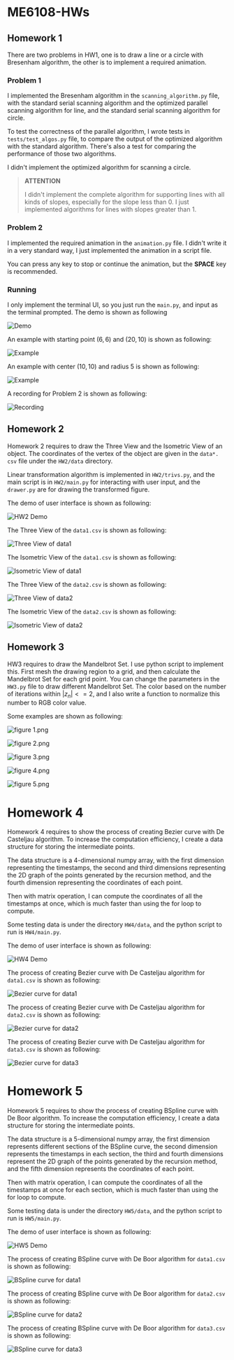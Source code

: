 # ME6108-HWs

## Homework 1

There are two problems in HW1, one is to draw a line or a circle with
Bresenham algorithm, the other is to implement a required animation.

### Problem 1

I implemented the Bresenham algorithm in the `scanning_algorithm.py` file, 
with the standard serial scanning algorithm and the optimized 
parallel scanning algorithm for line, and the standard serial scanning 
algorithm for circle.

To test the correctness of the parallel algorithm, I wrote tests in 
`tests/test_algos.py` file, to compare the output of the optimized 
algorithm with the standard algorithm. There's also a test for comparing 
the performance of those two algorithms.

I didn't implement the optimized algorithm for scanning a circle.

> **ATTENTION**
> 
> I didn't implement the complete algorithm for supporting lines with all 
> kinds of slopes, especially for the slope less than 0. I just implemented 
> algorithms for lines with slopes greater than 1.

### Problem 2

I implemented the required animation in the `animation.py` file. I didn't 
write it in a very standard way, I just implemented the animation in a 
script file.

You can press any key to stop or continue the animation, but the **SPACE** 
key is recommended.

### Running

I only implement the terminal UI, so you just run the `main.py`, and input as the terminal prompted.
The demo is shown as following

![Demo](HW1/demo/UI_demo.gif)

An example with starting point $(6, 6)$ and $(20, 10)$ is shown as following:

![Example](HW1/demo/demo_line.png)

An example with center $(10, 10)$ and radius $5$ is shown as following:

![Example](HW1/demo/demo_circle.png)

A recording for Problem 2 is shown as following:

![Recording](HW1/demo/demo_animation.gif)

## Homework 2

Homework 2 requires to draw the Three View and the Isometric View of an object.
The coordinates of the vertex of the object are given in the `data*.
csv` file under the `HW2/data` directory.

Linear transformation algorithm is implemented in `HW2/trivs.py`, and the main 
script is in `HW2/main.py` for interacting with 
user input, and the `drawer.py` are for drawing the transformed figure.

The demo of user interface is shown as following:

![HW2 Demo](HW2/demo/HW2_demo.gif)

The Three View of the `data1.csv` is shown as following:

![Three View of data1](HW2/demo/data1_three_view.png)

The Isometric View of the `data1.csv` is shown as following:

![Isometric View of data1](HW2/demo/data1_iso.png)

The Three View of the `data2.csv` is shown as following:

![Three View of data2](HW2/demo/data2_three_view.png)

The Isometric View of the `data2.csv` is shown as following:

![Isometric View of data2](HW2/demo/data2_iso.png)

## Homework 3

HW3 requires to draw the Mandelbrot Set. I use python script to implement this.
First mesh the drawing region to a grid, and then calculate the Mandelbrot Set for each grid point.
You can change the parameters in the `HW3.py` file to draw different Mandelbrot Set.
The color based on the number of iterations within $\lvert z_n \rvert <= 2$, 
and I 
also write a function to normalize this 
number to RGB color value.

Some examples are shown as following:

![figure 1.png](HW3/demo/figure%201.png)

![figure 2.png](HW3/demo/figure%202.png)

![figure 3.png](HW3/demo/figure%203.png)

![figure 4.png](HW3/demo/figure%204.png)

![figure 5.png](HW3/demo/figure%205.png)

# Homework 4

Homework 4 requires to show the process of creating Bezier curve with De Casteljau algorithm.
To increase the computation efficiency, I create a data structure for storing the intermediate points.

The data structure is a 4-dimensional numpy array, with the first dimension 
representing the timestamps, the second and third dimensions representing 
the 2D graph of the points generated by the recursion method, and the fourth 
dimension representing the coordinates of each point.

Then with matrix operation, I can compute the coordinates of all the 
timestamps at once, which is much faster than using the for loop to compute.

Some testing data is under the directory `HW4/data`, and the python script 
to run is `HW4/main.py`.

The demo of user interface is shown as following:

![HW4 Demo](HW4/demo/UI-demo.gif)

The process of creating Bezier curve with De Casteljau algorithm for `data1.csv` is shown as following:

![Bezier curve for data1](HW4/demo/demo1.gif)

The process of creating Bezier curve with De Casteljau algorithm for `data2.csv` is shown as following:

![Bezier curve for data2](HW4/demo/demo2.gif)

The process of creating Bezier curve with De Casteljau algorithm for `data3.csv` is shown as following:

![Bezier curve for data3](HW4/demo/demo3.gif)

# Homework 5

Homework 5 requires to show the process of creating BSpline curve with De Boor algorithm.
To increase the computation efficiency, I create a data structure for storing the intermediate points.

The data structure is a 5-dimensional numpy array, the first dimension 
represents different sections of the BSpline curve, the second dimension
represents the timestamps in each section, the third and fourth dimensions
represent the 2D graph of the points generated by the recursion method, and the fifth
dimension represents the coordinates of each point.

Then with matrix operation, I can compute the coordinates of all the
timestamps at once for each section, which is much faster than using the for loop to compute.

Some testing data is under the directory `HW5/data`, and the python script
to run is `HW5/main.py`.

The demo of user interface is shown as following:

![HW5 Demo](HW5/demo/UI-demo.gif)

The process of creating BSpline curve with De Boor algorithm for `data1.csv` is shown as following:

![BSpline curve for data1](HW5/demo/demo1.gif)

The process of creating BSpline curve with De Boor algorithm for `data2.csv` is shown as following:

![BSpline curve for data2](HW5/demo/demo2.gif)

The process of creating BSpline curve with De Boor algorithm for `data3.csv` is shown as following:

![BSpline curve for data3](HW5/demo/demo3.gif)
